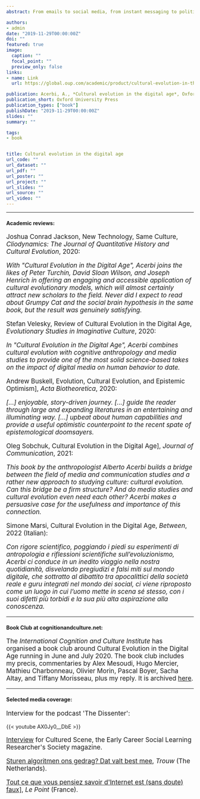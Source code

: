 ```yaml
---
abstract: From emails to social media, from instant messaging to political memes, the way we produce and transmit culture is radically changing. Understanding the consequences of the massive diffusion of digital media is of the utmost importance, both from the intellectual and the social point of view. 'Cultural Evolution in the Digital Age' proposes that a specific discipline - cultural evolution - provides an excellent framework to analyse our digital age. Cultural evolution is a vibrant, interdisciplinary, and increasingly productive scientific framework that aims to provide a naturalistic and quantitative explanation of culture. In the book the author shows how cultural evolution offers both a sophisticated view of human behaviour, grounded in cognitive science and evolutionary theory, and a strong quantitative and experimental methodology. The book examines in depth various topics that directly originate from the application of cultural evolution research to digital media. Is online social influence radically different from previous forms of social influence? Do digital media amplify the effects of popularity and celebrity influence? What are the psychological forces that favour the spread of online misinformation? What are the effects of the hyper-availability of information online on cultural cumulation? The cultural evolutionary perspective provides novel insights, and a relatively encouraging take on the overall effects of our online activities on our culture. Cultural Evolution is an area of rapidly growing interest, and this timely book will be important reading for students and researchers in the fields of psychology, anthropology, cognitive science, and the media.

authors:
- admin
date: "2019-11-29T00:00:00Z"
doi: ""
featured: true
image:
  caption: ""
  focal_point: ""
  preview_only: false
links:
- name: Link
  url: https://global.oup.com/academic/product/cultural-evolution-in-the-digital-age-9780198835943?cc=gb&lang=en&

publication: Acerbi, A., *Cultural evolution in the digital age*, Oxford University Press 
publication_short: Oxford University Press
publication_types: ["book"]
publishDate: "2019-11-29T00:00:00Z"
slides: ""
summary: ""

tags:
- book


title: Cultural evolution in the digital age
url_code: ""
url_dataset: ""
url_pdf: ""
url_poster: ""
url_project: ""
url_slides: ""
url_source: ""
url_video: ""
---
```


---

<h4>Academic reviews:</h4>

 <p style="font-size:17px">Joshua Conrad Jackson, New Technology, Same Culture, <em>Cliodynamics: The Journal of Quantitative History and Cultural Evolution</em>, 2020:</p>

<p style="font-size:17px"><em>With "Cultural Evolution in the Digital Age", Acerbi joins the likes of Peter Turchin, David Sloan Wilson, and Joseph Henrich in offering an engaging and accessible application of cultural evolutionary models, which will almost certainly attract new scholars to the field. Never did I expect to read about Grumpy Cat and the social brain hypothesis in the same book, but the result was genuinely satisfying.</em></p>

<p style="font-size:17px">Stefan Velesky, Review of Cultural Evolution in the Digital Age, <em>Evolutionary Studies in Imaginative Culture</em>, 2020:</p>

<p style="font-size:17px"><em>In "Cultural Evolution in the Digital Age", Acerbi combines cultural evolution with cognitive anthropology and media studies to provide one of the most solid science-based takes on the impact of digital media on human behavior to date.</em></p>

<p style="font-size:17px">Andrew Buskell, Evolution, Cultural Evolution, and Epistemic Optimism], <em>Acta Biotheoretica</em>, 2020:</p>

<p style="font-size:17px"><em>[...] enjoyable, story-driven journey. [...] guide the reader through large and expanding literatures in an entertaining and illuminating way. [...] upbeat about human capabilities and provide a useful optimistic counterpoint to the recent spate of epistemological doomsayers.</em></p>

<p style="font-size:17px">Oleg Sobchuk, Cultural Evolution in the Digital Age], <em>Journal of Communication</em>, 2021:</p>

<p style="font-size:17px"><em>This book by the anthropologist Alberto Acerbi builds a bridge between the field of media and communication studies and a rather new approach to studying culture: cultural evolution. Can this bridge be a firm structure? And do media studies and cultural evolution even need each other? Acerbi makes a persuasive case for the usefulness and importance of this connection.</em></p>

<p style="font-size:17px">Simone Marsi, Cultural Evolution in the Digital Age, <em>Between</em>, 2022 (Italian):</p>

<p style="font-size:17px"><em>Con rigore scientifico, poggiando i piedi su esperimenti di antropologia e riflessioni scientifiche sull’evoluzionismo, Acerbi ci conduce in un inedito viaggio nella nostra quotidianità, disvelando pregiudizi e falsi miti sul mondo digitale, che sottratto al dibattito tra apocalittici della società reale e guru integrati nel mondo dei social, ci viene riproposto come un luogo in cui l’uomo mette in scena sé stesso, con i suoi difetti più torbidi e la sua più alta aspirazione alla conoscenza.</em></p>

---

<h4>Book Club at cognitionandculture.net:</h4>

<p style="font-size:17px">The <em>International Cognition and Culture Institute</em> has organised a book club around Cultural Evolution in the Digital Age running in June and July 2020. The book club includes my precis, commentaries by Alex Mesoudi, Hugo Mercier, Mathieu Charbonneau, Olivier Morin, Pascal Boyer, Sacha Altay, and Tiffany Morisseau, plus my reply. It is archived <a href="https://cognitionandculture.net/webinars/index.html">here</a>.</p>

---

<h4>Selected media coverage:</h4>

<p style="font-size:17px">Interview for the podcast 'The Dissenter':</p>

{{< youtube AX0Jy0__DbE >}}

<p style="font-size:17px"><a href="https://www.cultured-scene.org/2020/07/15/cultural-evolution-in-the-digital-age/">Interview</a> for Cultured Scene, the Early Career Social Learning Researcher's Society magazine.</p>

<p style="font-size:17px"><a href="https://www.trouw.nl/wetenschap/sturen-algoritmen-ons-gedrag-dat-valt-best-mee~ba0035f5/">Sturen algoritmen ons gedrag? Dat valt best mee</a>, <em>Trouw</em> (The Netherlands).</p>

<p style="font-size:17px"><a href="https://www.lepoint.fr/phebe/phebe-tout-ce-que-vous-pensiez-savoir-d-internet-est-sans-doute-faux-07-02-2020-2361661_3590.php#">Tout ce que vous pensiez savoir d'Internet est (sans doute) faux]</a>, <em>Le Point</em> (France).</p>